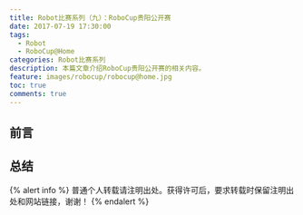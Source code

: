 ```yaml
---
title: Robot比赛系列（九）：RoboCup贵阳公开赛
date: 2017-07-19 17:30:00
tags:
  - Robot
  - RoboCup@Home
categories: Robot比赛系列
description: 本篇文章介绍RoboCup贵阳公开赛的相关内容。
feature: images/robocup/robocup@home.jpg
toc: true
comments: true
---
```


## 前言

<!--more-->

## 总结

{% alert info %}
普通个人转载请注明出处。获得许可后，要求转载时保留注明出处和网站链接，谢谢！
{% endalert %}
